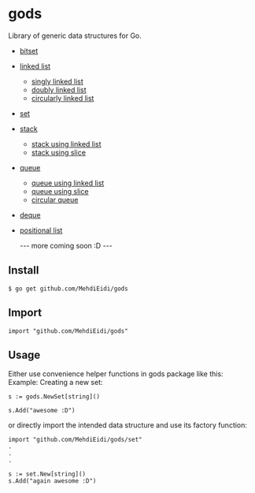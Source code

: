 # gods
Library of generic data structures for Go.


* [bitset](./bitset/)
* [linked list](./linkedlist/)
  * [singly linked list](./linkedlist/doubly/)
  * [doubly linked list](./linkedlist/doubly/)
  * [circularly linked list](./linkedlist/circularly/)
* [set](./set/)
* [stack](./stack/)
  * [stack using linked list](./stack/)
  * [stack using slice](./stack/)
* [queue](./queue/)
  * [queue using linked list](./queue/)
  * [queue using slice](./queue/)
  * [circular queue](./queue/)
* [deque](./deque/)
* [positional list](./positionallist/)
  
  --- more coming soon :D ---

## Install
```
$ go get github.com/MehdiEidi/gods
```

## Import
```
import "github.com/MehdiEidi/gods"
```

## Usage
Either use convenience helper functions in gods package like this:<br>
Example: Creating a new set:
```
s := gods.NewSet[string]()

s.Add("awesome :D")
```
or directly import the intended data structure and use its factory function:
```
import "github.com/MehdiEidi/gods/set"
.
.
.

s := set.New[string]()
s.Add("again awesome :D")
```

